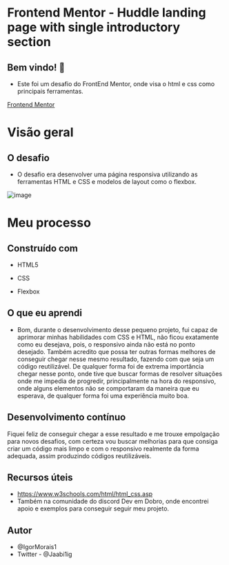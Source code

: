 # Frontend Mentor - Huddle landing page with single introductory section

## Bem vindo! 👋

- Este foi um desafio do FrontEnd Mentor, onde visa o html e css como principais ferramentas.

[Frontend Mentor](https://www.frontendmentor.io)

# Visão geral

## O desafio

- O desafio era desenvolver uma página responsiva utilizando as ferramentas HTML e CSS e modelos de layout como o flexbox.

![image](https://github.com/user-attachments/assets/18d9eb2f-9ca2-4fab-a73d-758eb695b7b8)

# Meu processo

## Construído com

- HTML5

- CSS

- Flexbox


## O que eu aprendi

- Bom, durante o desenvolvimento desse pequeno projeto, fui capaz de aprimorar minhas habilidades com CSS e HTML, não ficou exatamente
como eu desejava, pois, o responsivo ainda não está no ponto desejado. Também acredito que possa ter outras formas melhores de conseguir
chegar nesse mesmo resultado, fazendo com que seja um código reutilizável. De qualquer forma foi de extrema importância chegar nesse 
ponto, onde tive que buscar formas de resolver situações onde me impedia de progredir, principalmente na hora do responsivo, onde alguns elementos
não se comportaram da maneira que eu esperava, de qualquer forma foi uma experiência muito boa.

## Desenvolvimento contínuo

Fiquei feliz de conseguir chegar a esse resultado e me trouxe empolgação para novos desafios,
com certeza vou buscar melhorias para que consiga criar um código mais limpo e com o responsivo realmente da forma 
adequada, assim produzindo códigos reutilizáveis.

## Recursos úteis

- https://www.w3schools.com/html/html_css.asp 
- Também na comunidade do discord Dev em Dobro, onde encontrei apoio e exemplos para conseguir seguir meu projeto.

## Autor
- @IgorMorais1
- Twitter - @Jaabi1ig


